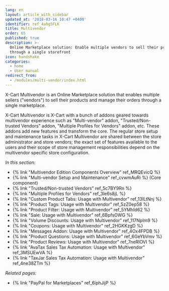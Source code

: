 ```yaml
---
lang: en
layout: article_with_sidebar
updated_at: '2018-03-16 10:47 +0400'
identifier: ref_4ahg5FLK
title: Multivendor
order: 65
published: true
description: >-
  Online Marketplace solution: Enable multiple vendors to sell their products
  through a single storefront
icon: handshake
categories:
  - home
  - User manual
redirect_from:
  - /modules/multi-vendor/index.html
---
```

X-Cart Multivendor is an Online Marketplace solution that enables multiple sellers ("vendors") to sell their products and manage their orders through a single marketplace. 

X-Cart Multivendor is X-Cart with a bunch of addons geared towards multivendor experience such as "Multi-vendor" addon, "Trusted/Non-trusted Vendors" addon, "Multiple Profiles for Vendors" addon, etc. These addons add new features and transform the core. The regular store setup and maintenance tasks in X-Cart Multivendor are shared between the store administrator and store vendors; the exact set of features available to the users and their scope of store management responsibilities depend on the multivendor specific store configuration.

_In this section:_

   * {% link "Multivendor Edition Components Overview" ref_MRQEvicQ %}
   * {% link "Multi-vendor Setup and Maintenance" ref_cvwmAuRi %} (Core component)
   * {% link "Trusted/Non-trusted Vendors" ref_5c7BY9Rn %}
   * {% link "Multiple Profiles for Vendors" ref_3le6s8jL %}
   * {% link "Custom Product Tabs: Usage with Multivendor" ref_13ILtNnj %}
   * {% link "Product Tags: Usage with Multivendor" ref_5zZ0ep58 %} 
   * {% link "Product Filter: Usage with Multivendor" ref_5YMhId62 %}
   * {% link "Sale: Usage with Multivendor" ref_6BpfsOWG %}
   * {% link "Volume Discounts: Usage with Multivendor" ref_117NpIm9 %}
   * {% link "Coupons: Usage with Multivendor" ref_2HGKKzgD %}  
   * {% link "Messages Addon: Usage with Multivendor" ref_4Ox4FPDB %} 
   * {% link "Product Questions: Usage with Multivendor" ref_6GeYbVmv %}
   * {% link "Product Reviews: Usage with Multivendor" ref_7neRIOVI %}  
   * {% link "AvaTax Sales Tax Automation: Usage with Multivendor" ref_3MSUEwVA %}
   * {% link "TaxJar Sales Tax Automation: Usage with Multivendor" ref_4ne38ZTm %}

_Related pages:_
   
   * {% link "PayPal for Marketplaces" ref_6iphJijP %}

